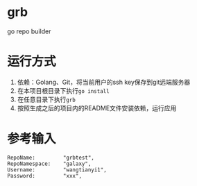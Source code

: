 # grb
go repo builder

# 运行方式
1. 依赖：Golang、Git，将当前用户的ssh key保存到git远端服务器
2. 在本项目根目录下执行`go install`
3. 在任意目录下执行`grb`
4. 按照生成之后的项目内的README文件安装依赖，运行应用

# 参考输入
	RepoName:         "grbtest",
	RepoNamespace:    "galaxy",
	Username:         "wangtianyi1",
	Password:         "xxx",